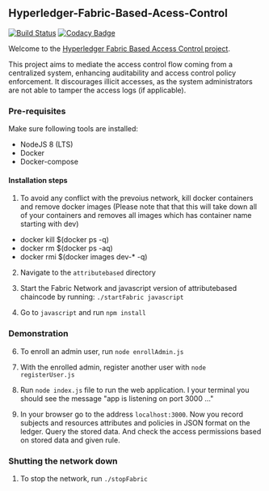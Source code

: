 ## Hyperledger-Fabric-Based-Acess-Control
[![Build Status](https://travis-ci.com/RafaelAPB/Hyperledger-Fabric-Based-Acess-Control.svg?token=XFiDrRAqvqphcoasyH7N&branch=master)](https://travis-ci.com/RafaelAPB/Hyperledger-Fabric-Based-Acess-Control)
[![Codacy Badge](https://api.codacy.com/project/badge/Grade/7fc80de720f6412b89f67d52f9922e67)](https://www.codacy.com?utm_source=github.com&amp;utm_medium=referral&amp;utm_content=RafaelAPB/Hyperledger-Fabric-Based-Acess-Control&amp;utm_campaign=Badge_Grade)

Welcome to the [Hyperledger Fabric Based Access Control project](https://wiki.hyperledger.org/display/INTERN/Hyperledger+Fabric+Based+Access+Control). 

This project aims to mediate the access control flow coming from a centralized system, enhancing auditability and access control policy enforcement. It discourages illicit accesses, as the system administrators are not able to tamper the access logs (if applicable). 

### Pre-requisites
Make sure following tools are installed:

*  NodeJS 8 (LTS)
*  Docker
*  Docker-compose

#### Installation steps

1. To avoid any conflict with the prevoius network, kill docker containers and remove docker images (Please note that that this will take down all of your containers and removes all images which has container name starting with dev)

*  docker kill $(docker ps -q)
*  docker rm $(docker ps -aq)
*  docker rmi $(docker images dev-* -q)

2. Navigate to the ``attributebased`` directory 

3. Start the Fabric Network and javascript version of attributebased chaincode by running:
    ``./startFabric javascript``
    
4. Go to ``javascript`` and run ``npm install``

### Demonstration

6. To enroll an admin user, run ``node enrollAdmin.js``

7. With the enrolled admin, register another user with ``node registerUser.js``
    
    
8. Run ``node index.js`` file to run the web application. I your terminal you should see the message "app is listening on port 3000 ..."
9. In your browser go to the address ``localhost:3000``. 
Now you record subjects and resources attributes and policies in JSON format on the ledger. Query the stored data. And check the access permissions based on stored data and given rule.
    
### Shutting the network down

 1. To stop the network, run ``./stopFabric``
